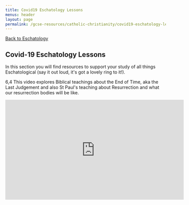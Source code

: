 ```yaml
---
title: Covid19 Eschatology Lessons
menus: header
layout: page
permalink: /gcse-resources/catholic-christianity/covid19-eschatology-lessons
---
```

[Back to Eschatology](/gcse-resources/catholic-christianity/eschatology)

## Covid-19 Eschatology Lessons
In this section you will find resources to support your study of all things Eschatological (say it out loud, it's got a lovely ring to it!). 

6,4 This video explores Biblical teachings about the End of Time, aka the Last Judgement and also St Paul's teaching about Resurrection and what our resurrection bodies will be like. 

<iframe width="560" height="315" src="https://www.youtube.com/embed/0PfvcfkGGIY" frameborder="0" allow="accelerometer; autoplay; encrypted-media; gyroscope; picture-in-picture" allowfullscreen></iframe>
